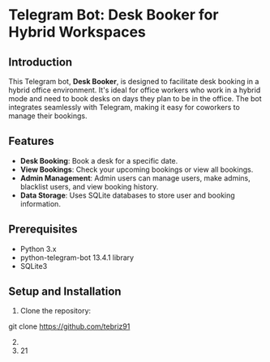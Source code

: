# Telegram Bot: Desk Booker for Hybrid Workspaces

## Introduction

This Telegram bot, **Desk Booker**, is designed to facilitate desk booking in a hybrid office environment. It's ideal for office workers who work in a hybrid mode and need to book desks on days they plan to be in the office. The bot integrates seamlessly with Telegram, making it easy for coworkers to manage their bookings.

## Features
- **Desk Booking**: Book a desk for a specific date.
- **View Bookings**: Check your upcoming bookings or view all bookings.
- **Admin Management**: Admin users can manage users, make admins, blacklist users, and view booking history.
- **Data Storage**: Uses SQLite databases to store user and booking information.

## Prerequisites

- Python 3.x
- python-telegram-bot 13.4.1 library
- SQLite3

## Setup and Installation

1. Clone the repository:

git clone https://github.com/tebriz91

2. 
3. 21
